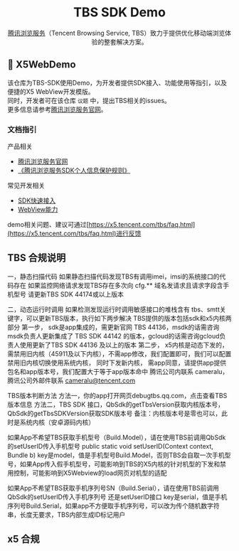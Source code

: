 <h1 align="center">TBS SDK Demo</h1>

<p align="center">
<a href="https://x5.tencent.com/">腾讯浏览服务</a>（Tencent Browsing Service, TBS）致力于提供优化移动端浏览体验的整套解决方案。
</p>

## 🌟 X5WebDemo

该仓库为TBS-SDK使用Demo，为开发者提供SDK接入、功能使用等指引，以及便捷的X5 WebView开发模版。  
同时，开发者可在该仓库 `议题` 中，提出TBS相关的issues。  
更多信息请参考[腾讯浏览服务官网](https://x5.tencent.com/)。

### 文档指引

产品相关
- [腾讯浏览服务官网](https://x5.tencent.com/)
- [《腾讯浏览服务SDK个人信息保护规则》](https://x5.tencent.com/docs/privacy.html)

常见开发相关
- [SDK快速接入](https://x5.tencent.com/docs/access.html)
- [WebView能力](https://docs.qq.com/doc/DSndPaG5SSkdDUmxZ)

demo相关问题、建议可通过[https://x5.tencent.com/tbs/faq.html](https://x5.tencent.com/tbs/faq.html)进行反馈

## TBS 合规说明

一，静态扫描代码
如果静态扫描代码发现TBS有调用imei，imsi的系统接口的代码存在
如果监控网络请求发现TBS存在多次向 cfg.** 域名发请求且请求字段含手机型号
请更新TBS SDK 44174或以上版本

二，动态运行时调用
如果检测发现运行时调用敏感接口的堆栈含有 tbs、smtt关键字，可以更新TBS版本，执行如下两步解决
TBS提供的版本包括sdk和x5内核两部分
第一步， sdk是app集成的，需更新官网 TBS 44136，msdk的话需咨询msdk负责人更新集成了 TBS SDK 44142 的版本，gcloud的话需咨询gcloud负责人使用更新了TBS SDK 44136 及以上的版本
第二步， x5内核是动态下发的，需禁用旧内核（45911及以下内核），不需app修改，我们配置即可，我们可以配置禁用旧内核切换使用系统内核， 同时下发新内核， 需app同意，请提供app提供包名和app版本号，我们配置大于等于app版本命中
腾讯公司内联系 cameralu，腾讯公司外邮件联系 cameralu@tencent.com

TBS版本判断方法
方法一，你的app打开网页debugtbs.qq.com，点击查看TBS版本信息
方法二，TBS SDK 接口，QbSdk的getTbsVersion获取内核版本号，QbSdk的getTbsSDKVersion获取SDK版本号
备注：内核版本号是零也可以，此时是系统内核（安卓源码内核）


如果App不希望TBS获取手机型号（Build.Model），请在使用TBS前调用QbSdk的setUserID传入手机型号
public static void setUserID(Context context, Bundle b)
key是model，值是手机型号Build.Model，否则TBS会自取一次手机型号，如果App传入假手机型号，可能影响到TBS的X5内核的针对机型的下发和禁用控制，可能影响到X5Webview的load网页对机型的适配

如果App不希望TBS获取手机序列号SN（Build.Serial），请在使用TBS前调用QbSdk的setUserID传入手机序列号
还是setUserID接口
key是serial，值是手机序列号Build.Serial，如果app不方便取手机序列号，可以改为传个随机数字符串，长度无要求，TBS内部生成ID标记用户


## x5 合规